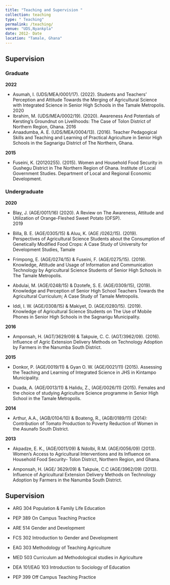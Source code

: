 ```yaml
---
title: "Teaching and Supervision "
collection: teaching
type: " Teaching"
permalink: /teaching/
venue: "UDS,Nyankpla"
date: 2012- Date
location: "Tamale, Ghana"
---
```



## Supervision

### Graduate 

**2022**

* Asumah, I. (UDS/MEA/0001/17). (2022). Students and Teachers’ Perception and Attitude Towards the Merging of Agricultural Science with Integrated Science in Senior High Schools in the Tamale Metropolis.
2020
* Ibrahim, M. (UDS/MEA/0002/19). (2020). Awareness And Potentials of Kersting’s Groundnut on Livelihoods: The Case of Tolon District of Northern Region, Ghana.
2016
* Anaadumba, A. E. (UDS/MEA/0004/13). (2016). Teacher Pedagogical Skills and Teaching and Learning of Practical Agriculture in Senior High Schools in the Sagnarigu District of The Northern, Ghana.


**2015**

* Fuseini, K. (20120255). (2015). Women and Household Food Security in Gushegu District in The Northern Region of Ghana. Institute of Local Government Studies. Department of Local and Regional Economic Development.

### Undergraduate

**2020**

* Blay, J. (AGE/0011/16) (2020). A Review on The Awareness, Attitude and Utilization of Orange-Fleshed Sweet Potato (OFSP).  
2019

* Billa, B. E. (AGE/0305/15) & Aluu, K. (AGE /0262/15). (2019). Perspectives of Agricultural Science Students about the Consumption of Genetically Modified Food Crops: A Case Study of University for Development Studies, Tamale 

* Frimpong, E. (AGE/0274/15) & Fuseini, F. (AGE/0275/15). (2019). Knowledge, Attitude and Usage of Information and Communication Technology by Agricultural Science Students of Senior High Schools in The Tamale Metropolis.

* Abdulai, M. (AGE/0248/15) & Dzotefe, S. E. (AGE/0309/15), (2019). Knowledge and Perception of Senior High School Teachers Towards the Agricultural Curriculum; A Case Study of Tamale Metropolis.

* Iddi, I. W. (AGE/0308/15) & Makiyet, D. (AGE/0280/15). (2019).	Knowledge of Agricultural Science Students on The Use of Mobile Phones in Senior High Schools in the Sagnarigu Municipality.

**2016**

* Amponsah, H. (AGT/3629/09) & Takpuie, C. C. (AGT/3962/09). (2016). Influence of Agric Extension Delivery Methods on Technology Adoption by Farmers in the Nanumba South District.

**2015**

* Donkor, P. (AGE/0019/11) & Gyan O. W. (AGE/0021/11) (2015). Assessing the Teaching and Learning of Integrated Science in JHS in Kintampo Municipality.

* Duada, A. (AGE/0013/11) & Halidu, Z., (AGE/0026/11) (2015). Females and the choice of studying Agriculture Science programme in Senior High School in the Tamale Metropolis.

**2014**

* Arthur, A.A., (AGB/0104/10) & Boateng, R., (AGB/0189/11) (2014): Contribution of Tomato Production to Poverty Reduction of Women in the Asunafo South District.

**2013**

* Akpadze, E. K., (AGE/0011/09) & Ndolbi, R.M. (AGE/0056/09) (2013). Women’s Access to Agricultural Interventions and its Influence on Household Food Security- Tolon District, Northern Region, and Ghana.

* Amponsah, H. (AGE/ 3629/09) & Takpuie, C.C (AGE/3962/09) (2013). Influence of Agricultural Extension Delivery Methods on Technology Adoption by Farmers in the Nanumba South District.



## Supervision

* ARG 304 Population & Family Life Education

* PEP 389 On Campus Teaching Practice

* ARE 514 Gender and Development

* FCS 302 Introduction to Gender and Development

* EAG 303 Methodology of Teaching Agriculture

* MED 503 Curriculum ad Methodological studies in Agriculture

* DEA 101/EAG 103 Introduction to Sociology of Education

* PEP 399 Off Campus Teaching Practice


